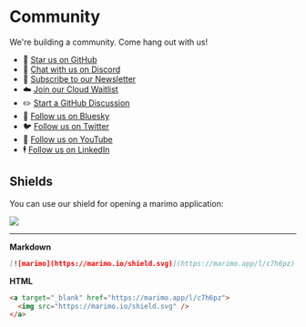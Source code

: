 # Community

We're building a community. Come hang out with us!

- 🌟 [Star us on GitHub](https://github.com/marimo-team/marimo)
- 💬 [Chat with us on Discord](https://marimo.io/discord?ref=readme)
- 📧 [Subscribe to our Newsletter](https://marimo.io/newsletter)
- ☁️ [Join our Cloud Waitlist](https://marimo.io/cloud)
- ✏️ [Start a GitHub Discussion](https://github.com/marimo-team/marimo/discussions)
- 🦋 [Follow us on Bluesky](https://bsky.app/profile/marimo.io)
- 🐦 [Follow us on Twitter](https://twitter.com/marimo_io)
- 🎥 [Follow us on YouTube](https://www.youtube.com/@marimo-team)
- 🕴️ [Follow us on LinkedIn](https://www.linkedin.com/company/marimo-io)

## Shields

You can use our shield for opening a marimo application:

<a target="_blank" href="https://marimo.app/l/c7h6pz">
  <img src="https://marimo.io/shield.svg"/>
</a>

---

**Markdown**

```markdown
[![marimo](https://marimo.io/shield.svg)](https://marimo.app/l/c7h6pz)
```

**HTML**

```html
<a target="_blank" href="https://marimo.app/l/c7h6pz">
  <img src="https://marimo.io/shield.svg" />
</a>
```
